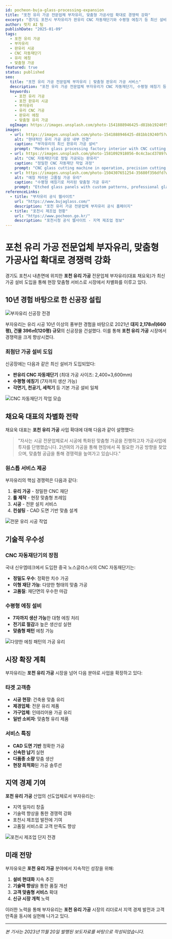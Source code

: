 ```yaml
---
id: pocheon-buja-glass-processing-expansion
title: "포천 유리 가공 전문업체 부자유리, 맞춤형 가공사업 확대로 경쟁력 강화"
excerpt: "경기도 포천시 부자유리가 판유리 CNC 자동재단기와 수평형 에칭기 등 최신 설비 도입으로 포천 유리 가공 시장에서 차별화된 원스톱 서비스를 제공하고 있습니다."
author: 럿지 AI 팀
publishDate: "2025-01-09"
tags:
  - 포천 유리 가공
  - 부자유리
  - 판유리 시공
  - CNC 자동재단기
  - 유리 에칭
  - 맞춤형 가공
featured: true
status: published
seo:
  title: "포천 유리 가공 전문업체 부자유리 | 맞춤형 판유리 가공 서비스"
  description: "포천 유리 가공 전문업체 부자유리가 CNC 자동재단기, 수평형 에칭기 등 최신 설비로 맞춤형 판유리 가공부터 시공까지 원스톱 서비스를 제공합니다."
  keywords:
    - 포천 유리 가공
    - 포천 판유리 시공
    - 부자유리
    - 유리 CNC 가공
    - 판유리 에칭
    - 맞춤형 유리 가공
  ogImage: https://images.unsplash.com/photo-1541888946425-d81bb19240f5?w=1200&h=630&fit=crop
images:
  - url: https://images.unsplash.com/photo-1541888946425-d81bb19240f5?w=1920&h=1080&fit=crop
    alt: "현대적인 유리 가공 공장 내부 전경"
    caption: "부자유리의 최신 판유리 가공 설비"
    prompt: "Modern glass processing factory interior with CNC cutting machines, clean industrial environment, professional lighting, Korean glass manufacturing facility"
  - url: https://images.unsplash.com/photo-1581092918056-0c4c3acd3789?w=1920&h=1080&fit=crop
    alt: "CNC 자동재단기로 정밀 가공되는 판유리"
    caption: "정밀한 CNC 자동재단 작업 과정"
    prompt: "CNC glass cutting machine in operation, precision cutting of large glass panels, industrial manufacturing process, high-tech equipment"
  - url: https://images.unsplash.com/photo-1504307651254-35680f356dfd?w=1920&h=1080&fit=crop
    alt: "에칭 처리된 고품질 가공 유리"
    caption: "수평형 에칭기로 처리된 맞춤형 가공 유리"
    prompt: "Etched glass panels with custom patterns, professional glass etching results, architectural glass applications, modern design"
referenceLinks:
  - title: "부자유리 공식 웹사이트"
    url: "https://www.bujaglass.com/"
    description: "포천 유리 가공 전문업체 부자유리 공식 홈페이지"
  - title: "포천시 제조업 현황"
    url: "https://www.pocheon.go.kr/"
    description: "포천시청 공식 웹사이트 - 지역 제조업 정보"
---
```


# 포천 유리 가공 전문업체 부자유리, 맞춤형 가공사업 확대로 경쟁력 강화

경기도 포천시 내촌면에 위치한 **포천 유리 가공** 전문업체 부자유리(대표 채요욱)가 최신 가공 설비 도입을 통해 현장 맞춤형 서비스로 시장에서 차별화를 이루고 있다.

## 10년 경험 바탕으로 한 신공장 설립

<!-- Image Generation Prompt: Modern glass processing factory exterior view, 
industrial building in Pocheon area, clean modern architecture, 
Korean manufacturing facility, professional photography -->
![부자유리 신공장 전경](https://images.unsplash.com/photo-1586528116311-ad8dd3c8310d?w=1920&h=1080&fit=crop)

부자유리는 유리 시공 10년 이상의 풍부한 경험을 바탕으로 2021년 **대지 2,178㎡(660평), 건물 396㎡(120평) 규모**의 신공장을 건설했다. 이를 통해 **포천 유리 가공** 시장에서 경쟁력을 크게 향상시켰다.

### 최첨단 가공 설비 도입

신공장에는 다음과 같은 최신 설비가 도입되었다:

- **판유리 CNC 자동재단기** (최대 가공 사이즈: 2,400×3,600mm)
- **수평형 에칭기** (7자까지 생산 가능)
- **각면기, 천공기, 세척기** 등 기본 가공 설비 일체

<!-- Image Generation Prompt: Glass CNC cutting machine in operation, 
precision industrial equipment, clean factory environment, 
automated glass processing, Korean manufacturing technology -->
![CNC 자동재단기 작업 모습](https://images.unsplash.com/photo-1565814329452-e1efa11c5b89?w=1920&h=1080&fit=crop)

## 채요욱 대표의 차별화 전략

채요욱 대표는 **포천 유리 가공** 사업 확대에 대해 다음과 같이 설명했다:

> "자사는 시공 전문업체로서 시공에 특화된 맞춤형 가공을 진행하고자 가공사업에 투자를 단행했습니다. 2년여의 가공을 통해 현장에서 꼭 필요한 가공 방향을 찾았으며, 맞춤형 공급을 통해 경쟁력을 높여가고 있습니다."

### 원스톱 서비스 제공

부자유리의 핵심 경쟁력은 다음과 같다:

1. **유리 가공** - 정밀한 CNC 재단
2. **틀 제작** - 현장 맞춤형 프레임
3. **시공** - 전문 설치 서비스
4. **컨설팅** - CAD 도면 기반 맞춤 설계

<!-- Image Generation Prompt: Professional glass installation work, 
construction site with glass panels being installed, 
skilled workers in safety equipment, architectural glass application -->
![전문 유리 시공 작업](https://images.unsplash.com/photo-1503387762-592deb58ef4e?w=1920&h=1080&fit=crop)

## 기술적 우수성

### CNC 자동재단기의 장점

국내 신우엠테크에서 도입한 중국 노스글라스사의 CNC 자동재단기는:

- **정밀도 우수**: 정확한 치수 가공
- **이형 재단 가능**: 다양한 형태의 맞춤 가공
- **고품질**: 재단면의 우수한 마감

### 수평형 에칭 설비

- **7자까지 생산 가능**한 대형 에칭 처리
- **전기료 절감**과 높은 생산성 실현
- **맞춤형 패턴** 에칭 가능

<!-- Image Generation Prompt: Etched glass samples showing various patterns, 
architectural glass with decorative etching, professional glass finishing, 
custom pattern examples, industrial glass processing results -->
![다양한 에칭 패턴의 가공 유리](https://images.unsplash.com/photo-1497366216548-37526070297c?w=1920&h=1080&fit=crop)

## 시장 확장 계획

부자유리는 **포천 유리 가공** 시장을 넘어 다음 분야로 사업을 확장하고 있다:

### 타겟 고객층

- **시공 현장**: 건축용 맞춤 유리
- **제경업체**: 전문 유리 제품
- **가구업체**: 인테리어용 가공 유리
- **일반 소비자**: 맞춤형 유리 제품

### 서비스 특징

- **CAD 도면 기반** 정확한 가공
- **신속한 납기** 실현
- **다품종 소량** 맞춤 생산
- **현장 최적화**된 가공 솔루션

## 지역 경제 기여

**포천 유리 가공** 산업의 선도업체로서 부자유리는:

- 지역 일자리 창출
- 기술력 향상을 통한 경쟁력 강화
- 포천시 제조업 발전에 기여
- 고품질 서비스로 고객 만족도 향상

<!-- Image Generation Prompt: Pocheon city industrial area overview, 
manufacturing district with modern factories, 
Korean local industry development, economic growth visualization -->
![포천시 제조업 단지 전경](https://images.unsplash.com/photo-1486406146926-c627a92ad1ab?w=1920&h=1080&fit=crop)

## 미래 전망

부자유욱은 **포천 유리 가공** 분야에서 지속적인 성장을 위해:

1. **설비 현대화** 지속 추진
2. **기술력 향상**을 통한 품질 개선
3. **고객 맞춤형 서비스** 확대
4. **신규 시장 개척** 노력

이러한 노력을 통해 부자유리는 **포천 유리 가공** 시장의 리더로서 지역 경제 발전과 고객 만족을 동시에 실현해 나가고 있다.

---

*본 기사는 2023년 11월 20일 발행된 보도자료를 바탕으로 작성되었습니다.*
